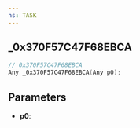 ```yaml
---
ns: TASK
---
```

## _0x370F57C47F68EBCA

```c
// 0x370F57C47F68EBCA
Any _0x370F57C47F68EBCA(Any p0);
```

## Parameters
* **p0**:
